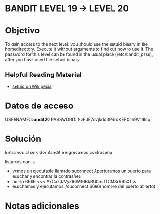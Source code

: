 # BANDIT LEVEL 19 -> LEVEL 20

# Objetivo

To gain access to the next level, you should use the setuid binary in the homedirectory. Execute it without arguments to find out how to use it. The password for this level can be found in the usual place (/etc/bandit_pass), after you have used the setuid binary.

## Helpful Reading Material

-   [setuid on Wikipedia](https://en.wikipedia.org/wiki/Setuid)


# Datos de acceso

USERNAME: **bandit20**
PASSWORD:  NvEJF7oVjkddltPSrdKEFOllh9V1IBcq

# Solución
Entramos al servidor Bandit e ingresamos contraseña

listamos con ls
- vemos un ejecutable llamado suconnect
Aperturamos un puerto para esuchar y encontrar la contrasñea
- nc -lp 6666 <<< VxCazJaVykI6W36BkBU0mJTCM8rR95XT &
- esuchamos y ejecutamos ./suconnect 6666(nombre del puerto abierto)




# Notas adicionales
